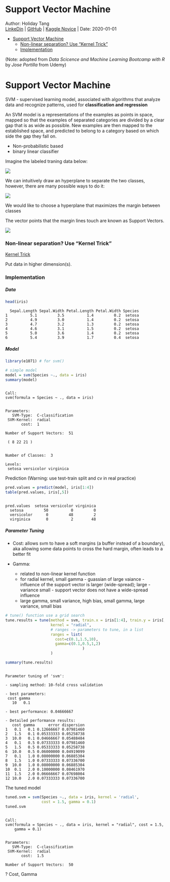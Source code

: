 Support Vector Machine
================
Author: Holiday Tang  
[LinkeDin](https://www.linkedin.com/in/holiday-t/) |
[GitHub](https://github.com/holiday007) | [Kaggle
Novice](https://www.kaggle.com/holibae007)
| Date: 2020-01-01

  - [Support Vector Machine](#support-vector-machine)
      - [Non-linear separation? Use “Kernel
        Trick”](#non-linear-separation-use-kernel-trick)
      - [Implementation](#implementation)

(Note: adopted from *Data Scicence and Machine Learning Bootcamp with R*
by *Jose Portilla* from Udemy)

# Support Vector Machine

SVM - supervised learning model, associated with algorithms that analyze
data and recognize patterns, used for **classification and regression**

An SVM model is a representations of the examples as points in space,
mapped so that the examples of separated categories are divided by a
clear gap that is as wide as possible. New examples are then mapped to
the established space, and predicted to belong to a category based on
which side the gap they fall on.

  - Non-probabilistic based
  - binary linear classifier

Imagine the labeled traning data below:

![](C:\\Users\\Dell\\Pictures\\Random\\Capture.JPG)

We can intuitively draw an hyperplane to separate the two classes,
however, there are many possible ways to do it:

![](C:\\Users\\Dell\\Pictures\\Random\\Capture2.JPG)

We would like to choose a hyperplane that maximizes the margin between
classes

The vector points that the margin lines touch are known as Support
Vectors.

![](C:\\Users\\Dell\\Pictures\\Random\\Capture2.JPG)

### Non-linear separation? Use “Kernel Trick”

[Kernel Trick](https://en.wikipedia.org/wiki/Kernel_method)

Put data in higher dimension(s).

### Implementation

##### Data

``` r
head(iris)
```

``` 
  Sepal.Length Sepal.Width Petal.Length Petal.Width Species
1          5.1         3.5          1.4         0.2  setosa
2          4.9         3.0          1.4         0.2  setosa
3          4.7         3.2          1.3         0.2  setosa
4          4.6         3.1          1.5         0.2  setosa
5          5.0         3.6          1.4         0.2  setosa
6          5.4         3.9          1.7         0.4  setosa
```

##### Model

``` r
library(e1071) # for svm()

# simple model
model = svm(Species ~., data = iris)
summary(model)
```

``` 

Call:
svm(formula = Species ~ ., data = iris)


Parameters:
   SVM-Type:  C-classification 
 SVM-Kernel:  radial 
       cost:  1 

Number of Support Vectors:  51

 ( 8 22 21 )


Number of Classes:  3 

Levels: 
 setosa versicolor virginica
```

Prediction (Warning: use test-train split and cv in real practice)

``` r
pred.values = predict(model, iris[1:4])
table(pred.values, iris[,5])
```

``` 
            
pred.values  setosa versicolor virginica
  setosa         50          0         0
  versicolor      0         48         2
  virginica       0          2        48
```

##### Parameter Tuning

  - Cost: allows svm to have a soft margins (a buffer instead of a
    boundary), aka allowing some data points to cross the hard margin,
    often leads to a better fit

  - Gamma:
    
      - related to non-linear kernel function
      - for radial kernel, small gamma - guassian of large vaiance -
        influence of the support vector is larger (wide-spread); large -
        variance small - support vector does not have a wide-spread
        influence
      - large gamma, small variance, high bias, small gamma, large
        variance, small bias

<!-- end list -->

``` r
# tune() function use a grid search
tune.results = tune(method = svm, train.x = iris[1:4], train.y = iris[,5],
                    kernel = "radial", 
                    # ranges -> parameters to tune, in a list
                    ranges = list(
                      cost=c(0.1,1.5,10), 
                      gamma=c(0.1,0.5,1,2)
                                  )
                    )
```

``` r
summary(tune.results)
```

``` 

Parameter tuning of 'svm':

- sampling method: 10-fold cross validation 

- best parameters:
 cost gamma
   10   0.1

- best performance: 0.04666667 

- Detailed performance results:
   cost gamma      error dispersion
1   0.1   0.1 0.12666667 0.07981460
2   1.5   0.1 0.05333333 0.05258738
3  10.0   0.1 0.04666667 0.05488484
4   0.1   0.5 0.07333333 0.07981460
5   1.5   0.5 0.05333333 0.05258738
6  10.0   0.5 0.06000000 0.04919099
7   0.1   1.0 0.08000000 0.06885304
8   1.5   1.0 0.07333333 0.07336700
9  10.0   1.0 0.08000000 0.06885304
10  0.1   2.0 0.10000000 0.08461970
11  1.5   2.0 0.06666667 0.07698004
12 10.0   2.0 0.07333333 0.07336700
```

The tuned model

``` r
tuned.svm = svm(Species ~., data = iris, kernel = 'radial',
                cost = 1.5, gamma = 0.1)
tuned.svm
```

``` 

Call:
svm(formula = Species ~ ., data = iris, kernel = "radial", cost = 1.5, 
    gamma = 0.1)


Parameters:
   SVM-Type:  C-classification 
 SVM-Kernel:  radial 
       cost:  1.5 

Number of Support Vectors:  50
```

? Cost, Gamma
